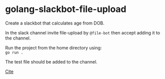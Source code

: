 # golang-slackbot-file-upload

Create a slackbot that calculates age from DOB.

In the slack channel invite file-upload by `@file-bot` then accept adding it to the channel.

Run the project from the home directory using: \
`go run .`

The test file should be added to the channel.

[Cite](https://www.youtube.com/watch?v=jFfo23yIWac&t=9852s)
